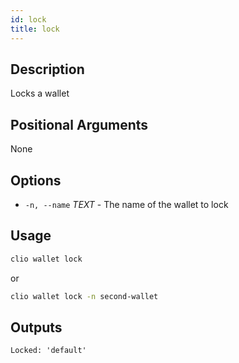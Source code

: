 ```yaml
---
id: lock
title: lock
---
```


## Description

Locks a wallet

## Positional Arguments

None

## Options

- `-n, --name` _TEXT_ - The name of the wallet to lock

## Usage

```sh
clio wallet lock
```

or

```sh
clio wallet lock -n second-wallet
```

## Outputs

```console
Locked: 'default'
```
